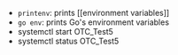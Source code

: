 - `printenv`: prints [[environment variables]]
- `go env`: prints Go's environment variables
- systemctl start OTC_Test5
- systemctl status OTC_Test5
